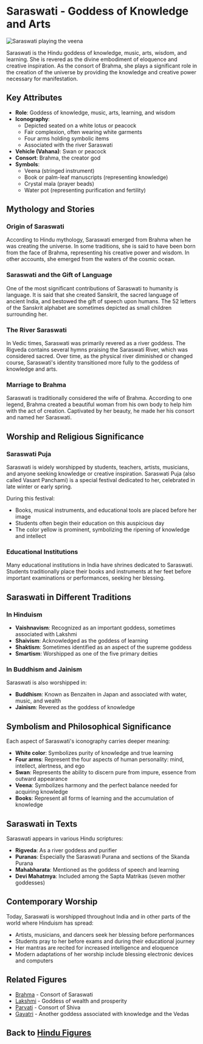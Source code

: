 # Saraswati - Goddess of Knowledge and Arts

![Saraswati playing the veena](saraswati_veena.jpg)

Saraswati is the Hindu goddess of knowledge, music, arts, wisdom, and learning. She is revered as the divine embodiment of eloquence and creative inspiration. As the consort of Brahma, she plays a significant role in the creation of the universe by providing the knowledge and creative power necessary for manifestation.

## Key Attributes

- **Role**: Goddess of knowledge, music, arts, learning, and wisdom
- **Iconography**: 
  - Depicted seated on a white lotus or peacock
  - Fair complexion, often wearing white garments
  - Four arms holding symbolic items
  - Associated with the river Saraswati
- **Vehicle (Vahana)**: Swan or peacock
- **Consort**: Brahma, the creator god
- **Symbols**:
  - Veena (stringed instrument)
  - Book or palm-leaf manuscripts (representing knowledge)
  - Crystal mala (prayer beads)
  - Water pot (representing purification and fertility)

## Mythology and Stories

### Origin of Saraswati

According to Hindu mythology, Saraswati emerged from Brahma when he was creating the universe. In some traditions, she is said to have been born from the face of Brahma, representing his creative power and wisdom. In other accounts, she emerged from the waters of the cosmic ocean.

### Saraswati and the Gift of Language

One of the most significant contributions of Saraswati to humanity is language. It is said that she created Sanskrit, the sacred language of ancient India, and bestowed the gift of speech upon humans. The 52 letters of the Sanskrit alphabet are sometimes depicted as small children surrounding her.

### The River Saraswati

In Vedic times, Saraswati was primarily revered as a river goddess. The Rigveda contains several hymns praising the Saraswati River, which was considered sacred. Over time, as the physical river diminished or changed course, Saraswati's identity transitioned more fully to the goddess of knowledge and arts.

### Marriage to Brahma

Saraswati is traditionally considered the wife of Brahma. According to one legend, Brahma created a beautiful woman from his own body to help him with the act of creation. Captivated by her beauty, he made her his consort and named her Saraswati.

## Worship and Religious Significance

### Saraswati Puja

Saraswati is widely worshipped by students, teachers, artists, musicians, and anyone seeking knowledge or creative inspiration. Saraswati Puja (also called Vasant Panchami) is a special festival dedicated to her, celebrated in late winter or early spring.

During this festival:
- Books, musical instruments, and educational tools are placed before her image
- Students often begin their education on this auspicious day
- The color yellow is prominent, symbolizing the ripening of knowledge and intellect

### Educational Institutions

Many educational institutions in India have shrines dedicated to Saraswati. Students traditionally place their books and instruments at her feet before important examinations or performances, seeking her blessing.

## Saraswati in Different Traditions

### In Hinduism

- **Vaishnavism**: Recognized as an important goddess, sometimes associated with Lakshmi
- **Shaivism**: Acknowledged as the goddess of learning
- **Shaktism**: Sometimes identified as an aspect of the supreme goddess
- **Smartism**: Worshipped as one of the five primary deities

### In Buddhism and Jainism

Saraswati is also worshipped in:
- **Buddhism**: Known as Benzaiten in Japan and associated with water, music, and wealth
- **Jainism**: Revered as the goddess of knowledge

## Symbolism and Philosophical Significance

Each aspect of Saraswati's iconography carries deeper meaning:

- **White color**: Symbolizes purity of knowledge and true learning
- **Four arms**: Represent the four aspects of human personality: mind, intellect, alertness, and ego
- **Swan**: Represents the ability to discern pure from impure, essence from outward appearance
- **Veena**: Symbolizes harmony and the perfect balance needed for acquiring knowledge
- **Books**: Represent all forms of learning and the accumulation of knowledge

## Saraswati in Texts

Saraswati appears in various Hindu scriptures:

- **Rigveda**: As a river goddess and purifier
- **Puranas**: Especially the Saraswati Purana and sections of the Skanda Purana
- **Mahabharata**: Mentioned as the goddess of speech and learning
- **Devi Mahatmya**: Included among the Sapta Matrikas (seven mother goddesses)

## Contemporary Worship

Today, Saraswati is worshipped throughout India and in other parts of the world where Hinduism has spread:

- Artists, musicians, and dancers seek her blessing before performances
- Students pray to her before exams and during their educational journey
- Her mantras are recited for increased intelligence and eloquence
- Modern adaptations of her worship include blessing electronic devices and computers

## Related Figures

- [Brahma](./brahma.md) - Consort of Saraswati
- [Lakshmi](./lakshmi.md) - Goddess of wealth and prosperity
- [Parvati](./parvati.md) - Consort of Shiva
- [Gayatri](./minor_deities.md) - Another goddess associated with knowledge and the Vedas

## Back to [Hindu Figures](./README.md)
